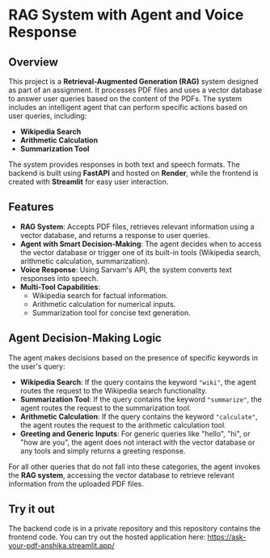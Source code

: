 # RAG System with Agent and Voice Response

## Overview

This project is a **Retrieval-Augmented Generation (RAG)** system designed as part of an assignment. It processes PDF files and uses a vector database to answer user queries based on the content of the PDFs. The system includes an intelligent agent that can perform specific actions based on user queries, including:

- **Wikipedia Search**
- **Arithmetic Calculation**
- **Summarization Tool**

The system provides responses in both text and speech formats. The backend is built using **FastAPI** and hosted on **Render**, while the frontend is created with **Streamlit** for easy user interaction.

## Features

- **RAG System**: Accepts PDF files, retrieves relevant information using a vector database, and returns a response to user queries.
- **Agent with Smart Decision-Making**: The agent decides when to access the vector database or trigger one of its built-in tools (Wikipedia search, arithmetic calculation, summarization).
- **Voice Response**: Using Sarvam's API, the system converts text responses into speech.
- **Multi-Tool Capabilities**: 
  - Wikipedia search for factual information.
  - Arithmetic calculation for numerical inputs.
  - Summarization tool for concise text generation.

## Agent Decision-Making Logic

The agent makes decisions based on the presence of specific keywords in the user's query:

- **Wikipedia Search**: If the query contains the keyword `"wiki"`, the agent routes the request to the Wikipedia search functionality.
- **Summarization Tool**: If the query contains the keyword `"summarize"`, the agent routes the request to the summarization tool.
- **Arithmetic Calculation**: If the query contains the keyword `"calculate"`, the agent routes the request to the arithmetic calculation tool.
- **Greeting and Generic Inputs**: For generic queries like "hello", "hi", or "how are you", the agent does not interact with the vector database or any tools and simply returns a greeting response.

For all other queries that do not fall into these categories, the agent invokes the **RAG system**, accessing the vector database to retrieve relevant information from the uploaded PDF files.

## Try it out
The backend code is in a private repository and this repository contains the frontend code. You can try out the hosted application here:
<https://ask-your-pdf-anshika.streamlit.app/>
